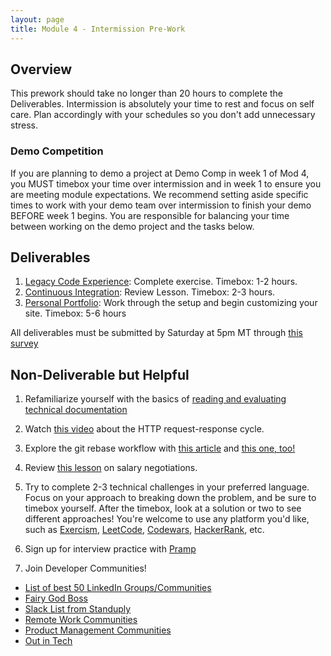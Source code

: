 ```yaml
---
layout: page
title: Module 4 - Intermission Pre-Work
---
```


## Overview

This prework should take no longer than 20 hours to complete the Deliverables. Intermission is absolutely your time to rest and focus on self care. Plan accordingly with your schedules so you don't add unnecessary stress.

### Demo Competition

If you are planning to demo a project at Demo Comp in week 1 of Mod 4, you MUST timebox your time over intermission and in week 1 to ensure you are meeting module expectations. We recommend setting aside specific times to work with your demo team over intermission to finish your demo BEFORE week 1 begins. You are responsible for balancing your time between working on the demo project and the tasks below.

## Deliverables

1. [Legacy Code Experience](./legacy_code): Complete exercise. Timebox: 1-2 hours. 
2. [Continuous Integration](./continuous_integration): Review Lesson. Timebox: 2-3 hours.
3. [Personal Portfolio](https://github.com/turingschool/portfolio-template): Work through the setup and begin customizing your site. Timebox: 5-6 hours

All deliverables must be submitted by Saturday at 5pm MT through [this survey](https://forms.gle/Nz6FJwQZLSHZU2yu9)

## Non-Deliverable but Helpful

1. Refamiliarize yourself with the basics of [reading and evaluating technical documentation](./reading_documentation)

2. Watch [this video](https://www.youtube.com/watch?v=eesqK59rhGA) about the HTTP request-response cycle. 

3. Explore the git rebase workflow with [this article](https://www.atlassian.com/git/tutorials/rewriting-history/git-rebase) and [this one, too!](https://www.atlassian.com/git/tutorials/merging-vs-rebasing)

4. Review [this lesson](https://careerdev.turing.edu/module_four/negotiations) on salary negotiations.

5. Try to complete 2-3 technical challenges in your preferred language. Focus on your approach to breaking down the problem, and be sure to timebox yourself. After the timebox, look at a solution or two to see different approaches! You're welcome to use any platform you'd like, such as [Exercism](https://exercism.io/), [LeetCode](https://leetcode.com), [Codewars](https://www.codewars.com/), [HackerRank](https://www.hackerrank.com/), etc. 

6. Sign up for interview practice with [Pramp](https://www.pramp.com/#/)

7. Join Developer Communities!
  - [List of best 50 LinkedIn Groups/Communities](https://www.devopsschool.com/blog/list-of-best-50-linkedin-groups-community-for-devops-cloud-containers-technology-devops-engineers-and-software-engineers/)
  - [Fairy God Boss](https://fairygodboss.com/)
  - [Slack List from Standuply](https://standuply.com/slack-chat-groups)
  - [Remote Work Communities](https://slofile.com/slack/workremotely)
  - [Product Management Communities](https://www.mindtheproduct.com/product-management-slack-community/)
  - [Out in Tech](https://outintech.com/)